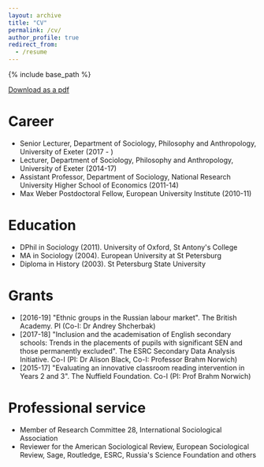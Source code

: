 ```yaml
---
layout: archive
title: "CV"
permalink: /cv/
author_profile: true
redirect_from:
  - /resume
---
```


{% include base_path %}

[Download as a pdf](../filespubs/CV_Bessudnov.pdf)

Career
======
* Senior Lecturer, Department of Sociology, Philosophy and Anthropology, University of Exeter (2017 - )
* Lecturer, Department of Sociology, Philosophy and Anthropology, University of Exeter (2014-17)
* Assistant Professor, Department of Sociology, National Research University Higher School of Economics (2011-14)
* Max Weber Postdoctoral Fellow, European University Institute (2010-11)

Education
======
* DPhil in Sociology (2011). University of Oxford, St Antony's College
* MA in Sociology (2004). European University at St Petersburg
* Diploma in History (2003). St Petersburg State University
  
Grants
======
* [2016-19] "Ethnic groups in the Russian labour market". The British Academy. PI (Co-I: Dr Andrey Shcherbak)
* [2017-18] "Inclusion and the academisation of English secondary schools: Trends in the placements of pupils with significant SEN and those permanently excluded". The ESRC Secondary Data Analysis Initiative. Co-I (PI: Dr Alison Black, Co-I: Professor Brahm Norwich)
* [2015-17] "Evaluating an innovative classroom reading intervention in Years 2 and 3". The Nuffield Foundation. Co-I (PI: Prof Brahm Norwich)

Professional service
======
* Member of Research Committee 28, International Sociological Association
* Reviewer for the American Sociological Review, European Sociological Review, Sage, Routledge, ESRC, Russia's Science Foundation and others  
